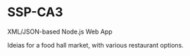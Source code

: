 # SSP-CA3
 XML/JSON-based Node.js Web App

Ideias for a food hall market, with various restaurant options.